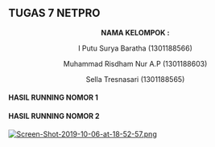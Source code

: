 ## TUGAS 7 NETPRO ##

<p align="center"
  <a><strong>  NAMA KELOMPOK :  </strong></a> 
</p>
<p align="center">
  <a>  I Putu Surya Baratha (1301188566)  </a> 
</p> 

<p align="center">
  <a>  Muhammad Risdham Nur A.P (1301188603)  </a> 
</p>

<p align="center">
  <a>  Sella Tresnasari  (1301188565)  </a> 
</p> 

#### HASIL RUNNING NOMOR 1 ####

#### HASIL RUNNING NOMOR 2 ####

[![Screen-Shot-2019-10-06-at-18-52-57.png](https://i.postimg.cc/vmC2L0RW/Screen-Shot-2019-10-06-at-18-52-57.png)](https://postimg.cc/8FBbTBz5)
